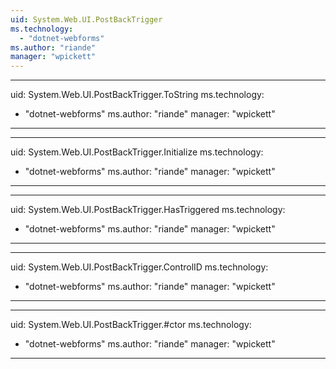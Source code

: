 ```yaml
---
uid: System.Web.UI.PostBackTrigger
ms.technology: 
  - "dotnet-webforms"
ms.author: "riande"
manager: "wpickett"
---
```


---
uid: System.Web.UI.PostBackTrigger.ToString
ms.technology: 
  - "dotnet-webforms"
ms.author: "riande"
manager: "wpickett"
---

---
uid: System.Web.UI.PostBackTrigger.Initialize
ms.technology: 
  - "dotnet-webforms"
ms.author: "riande"
manager: "wpickett"
---

---
uid: System.Web.UI.PostBackTrigger.HasTriggered
ms.technology: 
  - "dotnet-webforms"
ms.author: "riande"
manager: "wpickett"
---

---
uid: System.Web.UI.PostBackTrigger.ControlID
ms.technology: 
  - "dotnet-webforms"
ms.author: "riande"
manager: "wpickett"
---

---
uid: System.Web.UI.PostBackTrigger.#ctor
ms.technology: 
  - "dotnet-webforms"
ms.author: "riande"
manager: "wpickett"
---
